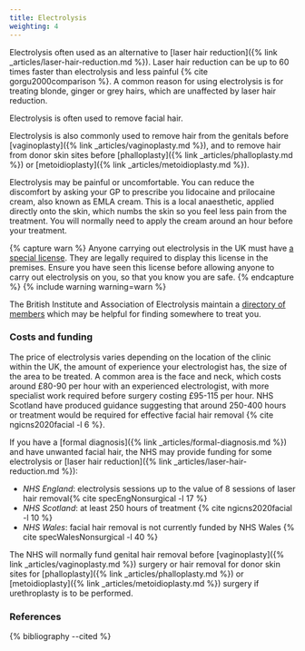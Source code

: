 ```yaml
---
title: Electrolysis
weighting: 4
---
```


Electrolysis often used as an alternative to [laser hair reduction]({% link _articles/laser-hair-reduction.md %}). Laser hair reduction can be up to 60 times faster than electrolysis and less painful {% cite gorgu2000comparison %}. A common reason for using electrolysis is for treating blonde, ginger or grey hairs, which are unaffected by laser hair reduction. 

Electrolysis is often used to remove facial hair.

Electrolysis is also commonly used to remove hair from the genitals before [vaginoplasty]({% link _articles/vaginoplasty.md %}), and to remove hair from donor skin sites before [phalloplasty]({% link _articles/phalloplasty.md %}) or [metoidioplasty]({% link _articles/metoidioplasty.md %}).

Electrolysis may be painful or uncomfortable. You can reduce the discomfort by asking your GP to prescribe you lidocaine and prilocaine cream, also known as EMLA cream. This is a local anaesthetic, applied directly onto the skin, which numbs the skin so you feel less pain from the treatment. You will normally need to apply the cream around an hour before your treatment.

{% capture warn %}
Anyone carrying out electrolysis in the UK must have [a special license](https://www.gov.uk/skin-piercing-and-tattooing). They are legally required to display this license in the premises. Ensure you have seen this license before allowing anyone to carry out electrolysis on you, so that you know you are safe.
{% endcapture %}
{% include warning warning=warn %}

The British Institute and Association of Electrolysis maintain a [directory of members](http://www.electrolysis.co.uk/member-directory/) which may be helpful for finding somewhere to treat you.

### Costs and funding

The price of electrolysis varies depending on the location of the clinic within the UK, the amount of experience your electrologist has, the size of the area to be treated. A common area is the face and neck, which costs around £80-90 per hour with an experienced electrologist, with more specialist work required before surgery costing £95-115 per hour. NHS Scotland have produced guidance suggesting that around 250-400 hours or treatment would be required for effective facial hair removal {% cite ngicns2020facial -l 6 %}.

If you have a [formal diagnosis]({% link _articles/formal-diagnosis.md %}) and have unwanted facial hair, the NHS may provide funding for some electrolysis or [laser hair reduction]({% link _articles/laser-hair-reduction.md %}):

- *NHS England*: electrolysis sessions up to the value of 8 sessions of laser hair removal{% cite specEngNonsurgical -l 17 %}
- *NHS Scotland*: at least 250 hours of treatment {% cite ngicns2020facial -l 10 %}
- *NHS Wales*: facial hair removal is not currently funded by NHS Wales {% cite specWalesNonsurgical -l 40 %}

The NHS will normally fund genital hair removal before [vaginoplasty]({% link _articles/vaginoplasty.md %}) surgery or hair removal for donor skin sites for [phalloplasty]({% link _articles/phalloplasty.md %}) or [metoidioplasty]({% link _articles/metoidioplasty.md %}) surgery if urethroplasty is to be performed.

### References

{% bibliography --cited %}